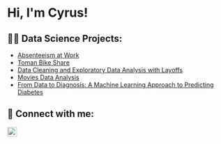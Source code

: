 <h1>Hi, I'm Cyrus! 
<h2>👨‍💻 Data Science Projects:</h2>


  - [Absenteeism at Work](https://github.com/CyrusTruitt/Absenteeism-at-Work)
  - [Toman Bike Share](https://github.com/CyrusTruitt/Toman-Bike-Share)
  - [Data Cleaning and Exploratory Data Analysis with Layoffs](https://github.com/CyrusTruitt/Layoffs)
  - [Movies Data Analysis](https://github.com/CyrusTruitt/MOVIES-Data-Analysis)
  - [From Data to Diagnosis: A Machine Learning Approach to Predicting Diabetes](https://github.com/CyrusTruitt/From-Data-to-Diagnosis-A-Machine-Learning-Approach-to-Predicting-Diabetes)



<h2> 🤳 Connect with me:</h2>

[<img align="left" alt="JoshMadakor | LinkedIn" width="22px" src="https://cdn.jsdelivr.net/npm/simple-icons@v3/icons/linkedin.svg" />][linkedin]

[linkedin]: https://www.linkedin.com/in/cyrus-truitt-a251562b1/

<!--
**joshmadakor1/joshmadakor1** is a ✨ _special_ ✨ repository because its `README.md` (this file) appears on your GitHub profile.

Here are some ideas to get you started:

- 🔭 I’m currently working on ...
- 🌱 I’m currently learning ...
- 👯 I’m looking to collaborate on ...
- 🤔 I’m looking for help with ...
- 💬 Ask me about ...
- 📫 How to reach me: ...
- 😄 Pronouns: ...
- ⚡ Fun fact: ...
-->
